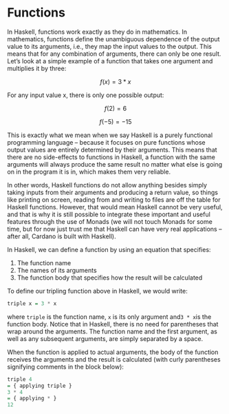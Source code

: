 # Functions

In Haskell, functions work exactly as they do in mathematics. In mathematics, functions define the unambiguous dependence of the output value to its arguments, i.e., they map the input values to the output. This means that for any combination of arguments, there can only be one result. Let’s look at a simple example of a function that takes one argument and multiplies it by three:

$$
f (x) = 3 * x
$$

&#x20;For any input value x, there is only one possible output:

$$
f (2) = 6
$$

$$
f ( -5) = -15
$$

This is exactly what we mean when we say Haskell is a purely functional programming language – because it focuses on pure functions whose output values are entirely determined by their arguments. This means that there are no side-effects to functions in Haskell, a function with the same arguments will always produce the same result no matter what else is going on in the program it is in, which makes them very reliable.

In other words, Haskell functions do not allow anything besides simply taking inputs from their arguments and producing a return value, so things like printing on screen, reading from and writing to files are off the table for Haskell functions. However, that would mean Haskell cannot be very useful, and that is why it is still possible to integrate these important and useful features through the use of Monads (we will not touch Monads for some time, but for now just trust me that Haskell can have very real applications – after all, Cardano is built with Haskell).

In Haskell, we can define a function by using an equation that specifies:

1. The function name
2. The names of its arguments
3. The function body that specifies how the result will be calculated

To define our tripling function above in Haskell, we would write:

```haskell
triple x = 3 * x
```

where `triple` is the function name, `x` is its only argument and`3 * x`is the function body. Notice that in Haskell, there is no need for parentheses that wrap around the arguments. The function name and the first argument, as well as any subsequent arguments, are simply separated by a space.

When the function is applied to actual arguments, the body of the function receives the arguments and the result is calculated (with curly parentheses signifying comments in the block below):

```haskell
triple 4
= { applying triple }
3 * 4
= { applying * } 
12
```
